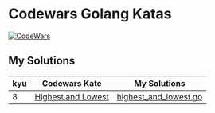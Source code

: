 # Codewars Golang Katas

[![CodeWars](https://www.codewars.com/users/adrianblade/badges/large)](https://www.codewars.com/users/adrianblade)


## My Solutions
| kyu | Codewars Kate | My Solutions |
| --- | --- | --- |
| 8 | [Highest and Lowest](https://www.codewars.com/kata/554b4ac871d6813a03000035) | [highest_and_lowest.go](https://github.com/adrianblade/codewars_golang_solution/8kyu/highest_and_lowest/src/highest_and_lowest.go) |